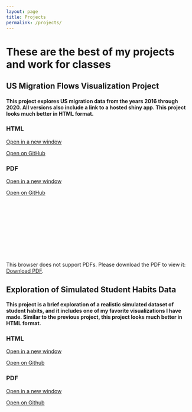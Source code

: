 ```yaml
---
layout: page
title: Projects
permalink: /projects/
---
```


# These are the best of my projects and work for classes


## US Migration Flows Visualization Project

#### This project explores US migration data from the years 2016 through 2020. All versions also include a link to a hosted shiny app. This project looks much better in HTML format.

### HTML

[Open in a new window](https://pekofsky.github.io/assets/436proj.html)

[Open on GitHub](https://github.com/pekofsky/pekofsky.github.io/blob/23d7f0fd2362cba9b71fa5f73c90ef7323bda5e0/assets/436proj.html)

### PDF

[Open in a new window](https://pekofsky.github.io/assets/436proj.pdf)

[Open on GitHub](https://github.com/pekofsky/pekofsky.github.io/blob/23d7f0fd2362cba9b71fa5f73c90ef7323bda5e0/assets/436proj.pdf)

<object data="https://pekofsky.github.io/assets/436proj.pdf" type="application/pdf" width="700px" height="700px">
    <embed src="https://pekofsky.github.io/assets/436proj.pdf">
        <p>This browser does not support PDFs. Please download the PDF to view it: <a href="https://pekofsky.github.io/assets/436proj.pdf">Download PDF</a>.</p>
    </embed>
</object>


## Exploration of Simulated Student Habits Data

#### This project is a brief exploration of a realistic simulated dataset of student habits, and it includes one of my favorite visualizations I have made. Similar to the previous project, this project looks much better in HTML format.

### HTML

[Open in a new window](https://pekofsky/github.io/assets/studyhabits.html)

[Open on Github](https://github.com/pekofsky/pekofsky.github.io/blob/5377466144b607522568b39a40c1c61022fd52b1/assets/studyhabits.html)

### PDF

[Open in a new window](https://pekofsky/github.io/assets/studyhabits.pdf)

[Open on Github](https://github.com/pekofsky/pekofsky.github.io/blob/5377466144b607522568b39a40c1c61022fd52b1/assets/studyhabits.pdf)
